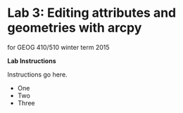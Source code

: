 Lab 3: Editing attributes and geometries with arcpy
===================================================
for GEOG 410/510 winter term 2015


**Lab Instructions**

Instructions go here.

- One
- Two
- Three
